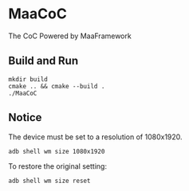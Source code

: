 # MaaCoC

The CoC Powered by MaaFramework

## Build and Run

    mkdir build
    cmake .. && cmake --build .
    ./MaaCoC

## Notice

The device must be set to a resolution of 1080x1920.

    adb shell wm size 1080x1920

To restore the original setting:

    adb shell wm size reset
